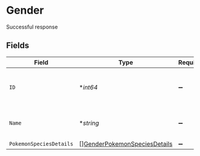 # Gender

Successful response


## Fields

| Field                                                                               | Type                                                                                | Required                                                                            | Description                                                                         |
| ----------------------------------------------------------------------------------- | ----------------------------------------------------------------------------------- | ----------------------------------------------------------------------------------- | ----------------------------------------------------------------------------------- |
| `ID`                                                                                | **int64*                                                                            | :heavy_minus_sign:                                                                  | The identifier for this gender resource                                             |
| `Name`                                                                              | **string*                                                                           | :heavy_minus_sign:                                                                  | The name for this gender resource                                                   |
| `PokemonSpeciesDetails`                                                             | [][GenderPokemonSpeciesDetails](../../models/shared/genderpokemonspeciesdetails.md) | :heavy_minus_sign:                                                                  | N/A                                                                                 |